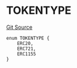 # TOKENTYPE
[Git Source](https://github.com/TreasureProject/spellcaster-facets/blob/35a5f7a33e5c726475104b88b7e2a468bb5aa2b7/src/crafting/SimpleCraftingStorage.sol)


```solidity
enum TOKENTYPE {
    ERC20,
    ERC721,
    ERC1155
}
```

